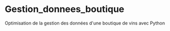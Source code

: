 # Gestion_donnees_boutique
Optimisation de la gestion des données d'une boutique de vins avec Python
